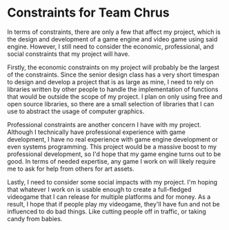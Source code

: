 # Constraints for Team Chrus
In terms of constraints, there are only a few that affect my project, which is the design and development of a game engine and video game using said engine. However, I still need to consider the economic, professional, and social constraints that my project will have.

Firstly, the economic constraints on my project will probably be the largest of the constraints. Since the senior design class has a very short timespan to design and develop a project that is as large as mine, I need to rely on libraries written by other people to handle the implementation of functions that would be outside the scope of my project. I plan on only using free and open source libraries, so there are a small selection of libraries that I can use to abstract the usage of computer graphics.

Professional constraints are another concern I have with my project. Although I technically have professional experience with game development, I have no real experience with game engine development or even systems programming. This project would be a massive boost to my professional development, so I'd hope that my game engine turns out to be good. In terms of needed expertise, any game I work on will likely require me to ask for help from others for art assets.

Lastly, I need to consider some social impacts with my project. I'm hoping that whatever I work on is usable enough to create a full-fledged videogame that I can release for multiple platforms and for money. As a result, I hope that if people play my videogame, they'll have fun and not be influenced to do bad things. Like cutting people off in traffic, or taking candy from babies.
